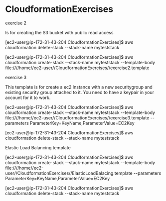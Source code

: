 # CloudformationExercises



exercise 2

Is for creating the S3 bucket with public read access


[ec2-user@ip-172-31-43-204 CloudformationExercises]$ aws cloudformation delete-stack --stack-name myteststack

[ec2-user@ip-172-31-43-204 CloudformationExercises]$ aws cloudformation create-stack --stack-name myteststack --template-body file:////home//ec2-user//CloudformationExercises//exercise2.template


exercise 3

This template is for create a ec2 Instance with a new securitygroup and existing security group attached to it. You need to have a keypair in your account for it to work.


[ec2-user@ip-172-31-43-204 CloudformationExercises]$ aws cloudformation create-stack --stack-name myteststack --template-body file:////home//ec2-user//CloudformationExercises//exercise3.template  --parameters ParameterKey=KeyName,ParameterValue=EC2Key

[ec2-user@ip-172-31-43-204 CloudformationExercises]$ aws cloudformation delete-stack --stack-name myteststack

Elastic Load Balancing template

[ec2-user@ip-172-31-43-204 CloudformationExercises]$ aws cloudformation create-stack --stack-name myteststack --template-body file:////home//ec2-user//CloudformationExercises//ElasticLoadBalacing.template --parameters ParameterKey=KeyName,ParameterValue=EC2Key

[ec2-user@ip-172-31-43-204 CloudformationExercises]$ aws cloudformation delete-stack --stack-name myteststack



